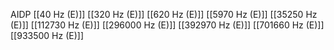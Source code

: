 AIDP
[[40 Hz (E)]]
[[320 Hz (E)]]
[[620 Hz (E)]]
[[5970 Hz (E)]]
[[35250 Hz (E)]]
[[112730 Hz (E)]]
[[296000 Hz (E)]]
[[392970 Hz (E)]]
[[701660 Hz (E)]]
[[933500 Hz (E)]]